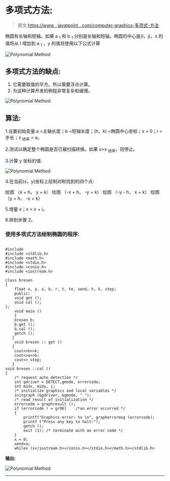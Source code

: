# 多项式方法:

> 原文:[https://www . javatpoint . com/computer-graphics-多项式-方法](https://www.javatpoint.com/computer-graphics-polynomial-method)

椭圆有长轴和短轴。如果 a <sub>1</sub> 和 b <sub>1</sub> 分别是长轴和短轴。椭圆的中心是(I，j)。x 的值将从 I 增加到 a <sub>1</sub> ，y 的值将使用以下公式计算

![Polynomial Method](../Images/f6677eafbdb8228d276cb202d359f363.png)

## 多项式方法的缺点:

1.  它需要取值的平方。所以需要浮点计算。
2.  为这种计算开发的例程非常复杂和缓慢。

![Polynomial Method](../Images/f2eda1cc60a888a8d38758465f841504.png)

## 算法:

1.设置初始变量:a =主轴长度；b =短轴长度；(h，k) =椭圆中心坐标；x = 0；i =步长；x <sub>结束</sub> = a。

2.测试以确定整个椭圆是否已被扫描转换。如果 x>x <sub>结束</sub>，则停止。

3.计算 y 坐标的值:

![Polynomial Method](../Images/3031061df49004809b5b9a55f0788e5c.png)

4.在当前(x，y)坐标上绘制对称找到的四个点:

绘图 （x + h， y + k） 绘图 （-x + h， -y + k） 绘图 （-y - h， x + k） 绘图 （y + h， -x + k）

5.增量 x；x = x + i。

6.转到步骤 2。

### 使用多项式方法绘制椭圆的程序:

```

#include 
#include <stdlib.h>
#include <math.h>
#include <stdio.h>
#include <conio.h>
#include <iostream.h>

class bresen
{
	float x, y, a, b, r, t, te, xend, h, k, step;
	public:
	void get ();
	void cal ();
};
	void main ()
    {
	bresen b;
	b.get ();
	b.cal ();
	getch ();
   }
	void bresen :: get ()
   {
	cout<>h>>k;
	cout<>a>>b;
	cout<> step;
   }
void bresen ::cal ()
{
	/* request auto detection */
	int gdriver = DETECT,gmode, errorcode;
	int midx, midy, i;
	/* initialize graphics and local variables */
	initgraph (&gdriver, &gmode, " ");
	/* read result of initialization */
	errorcode = graphresult ();
	if (errorcode ! = grOK)    /*an error occurred */
	{
 		printf("Graphics error: %s \n", grapherrormsg (errorcode);
		printf ("Press any key to halt:");
		getch ();
		exit (1); /* terminate with an error code */
	}
	x = 0;
	xend=a;
	whilex (x</iostream.h></conio.h></stdio.h></math.h></stdlib.h>
```

**输出:**

![Polynomial Method](../Images/9da90ee4f6aafce40f87066261b74e17.png)

* * *